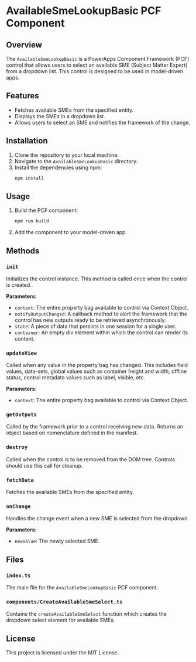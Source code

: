 # AvailableSmeLookupBasic PCF Component

## Overview

The `AvailableSmeLookupBasic` is a PowerApps Component Framework (PCF) control that allows users to select an available SME (Subject Matter Expert) from a dropdown list. This control is designed to be used in model-driven apps.

## Features

- Fetches available SMEs from the specified entity.
- Displays the SMEs in a dropdown list.
- Allows users to select an SME and notifies the framework of the change.

## Installation

1. Clone the repository to your local machine.
2. Navigate to the `AvailableSmeLookupBasic` directory.
3. Install the dependencies using npm:
   ```sh
   npm install
   ```

## Usage

1. Build the PCF component:

   ```sh
   npm run build
   ```

2. Add the component to your model-driven app.

## Methods

### `init`

Initializes the control instance. This method is called once when the control is created.

**Parameters:**

- `context`: The entire property bag available to control via Context Object.
- `notifyOutputChanged`: A callback method to alert the framework that the control has new outputs ready to be retrieved asynchronously.
- `state`: A piece of data that persists in one session for a single user.
- `container`: An empty div element within which the control can render its content.

### `updateView`

Called when any value in the property bag has changed. This includes field values, data-sets, global values such as container height and width, offline status, control metadata values such as label, visible, etc.

**Parameters:**

- `context`: The entire property bag available to control via Context Object.

### `getOutputs`

Called by the framework prior to a control receiving new data. Returns an object based on nomenclature defined in the manifest.

### `destroy`

Called when the control is to be removed from the DOM tree. Controls should use this call for cleanup.

### `fetchData`

Fetches the available SMEs from the specified entity.

### `onChange`

Handles the change event when a new SME is selected from the dropdown.

**Parameters:**

- `newValue`: The newly selected SME.

## Files

### `index.ts`

The main file for the `AvailableSmeLookupBasic` PCF component.

### `components/CreateAvailableSmeSelect.ts`

Contains the `createAvailableSmeSelect` function which creates the dropdown select element for available SMEs.

## License

This project is licensed under the MIT License.

